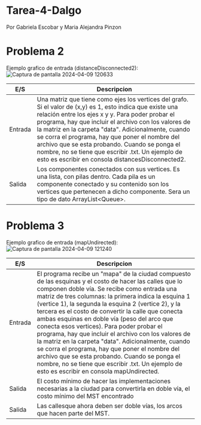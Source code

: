 # Tarea-4-Dalgo
Por Gabriela Escobar y Maria Alejandra Pinzon
# Problema 2
Ejemplo grafico de entrada (distanceDisconnected2):
![Captura de pantalla 2024-04-09 120633](https://github.com/Gabriela-Maria/Tarea-4-Dalgo/assets/123558557/6d018ea9-b6b6-483a-9b0f-2447dc060a3e)

|E/S|Descripcion|
|-------|--------|
|Entrada| Una matriz que tiene como ejes los vertices del grafo. Si el valor de (x,y) es 1, esto indica que existe una relación entre los ejes x y y. Para poder probar el programa, hay que incluir el archivo con los valores de la matriz en la carpeta "data". Adicionalmente, cuando se corra el programa, hay que poner el nombre del archivo que se esta probando. Cuando se ponga el nombre, no se tiene que escribir .txt. Un ejemplo de esto es escribir en consola distancesDisconnected2.|
|Salida| Los componentes conectados con sus vertices. Es una lista, con pilas dentro. Cada pila es un componente conectado y su contenido son los vertices que pertenecen a dicho componente. Sera un tipo de dato ArrayList<Queue<Integer>>. |

# Problema 3
Ejemplo grafico de entrada (mapUndirected):
![Captura de pantalla 2024-04-09 121240](https://github.com/Gabriela-Maria/Tarea-4-Dalgo/assets/123558557/714af488-60b3-462f-accb-0377e034078d)

|E/S|Descripcion|
|-------|--------|
|Entrada| El programa recibe un "mapa" de la ciudad compuesto de las esquinas y el costo de hacer las calles que lo componen doble vía. Se recibe como entrada una matriz de tres columnas: la primera indica la esquina 1 (vertice 1), la segunda la esquina 2 (vertice 2), y la tercera es el costo de convertir la calle que conecta ambas esquinas  en doble vía (peso del arco que conecta esos vertices). Para poder probar el programa, hay que incluir el archivo con los valores de la matriz en la carpeta "data". Adicionalmente, cuando se corra el programa, hay que poner el nombre del archivo que se esta probando. Cuando se ponga el nombre, no se tiene que escribir .txt. Un ejemplo de esto es escribir en consola mapUndirected.|
|Salida| El costo mínimo de hacer las implementaciones necesarias a la ciudad para convertirla en doble vía, el costo mínimo del MST encontrado|
|Salida| Las callesque ahora deben ser doble vías, los arcos que hacen parte del MST.|
